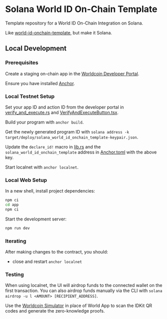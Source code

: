 # Solana World ID On-Chain Template

Template repository for a World ID On-Chain Integration on Solana.

Like [world-id-onchain-template](https://github.com/worldcoin/world-id-onchain-template/), but make it Solana.

## Local Development

### Prerequisites

Create a staging on-chain app in the [Worldcoin Developer Portal](https://developer.worldcoin.org).

Ensure you have installed [Anchor](https://www.anchor-lang.com/docs/installation).

### Local Testnet Setup

Set your app ID and action ID from the developer portal in [verify_and_execute.rs](./programs/solana-world-id-onchain-template/src/instructions/verify_and_execute.rs) and [VerifyAndExecuteButton.tsx](app/example/src/components/VerifyAndExecuteButton.tsx).

Build your program with `anchor build`.

Get the newly generated program ID with `solana address -k target/deploy/solana_world_id_onchain_template-keypair.json`.

Update the `declare_id!` macro in [lib.rs](./programs/solana-world-id-onchain-template/src/lib.rs) and the `solana_world_id_onchain_template` address in [Anchor.toml](./Anchor.toml) with the above key.

Start localnet with `anchor localnet`.

### Local Web Setup

In a new shell, install project dependencies:

```bash
npm ci
cd app
npm ci
```

Start the development server:

```bash
npm run dev
```

### Iterating

After making changes to the contract, you should:

- close and restart `anchor localnet`

### Testing

When using localnet, the UI will airdrop funds to the connected wallet on the first transaction. You can also airdrop funds manually via the CLI with `solana airdrop -u l <AMOUNT> [RECIPIENT_ADDRESS]`.

Use the [Worldcoin Simulator](https://simulator.worldcoin.org) in place of World App to scan the IDKit QR codes and generate the zero-knowledge proofs.
